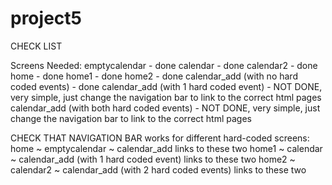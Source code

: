 # project5
CHECK LIST

Screens Needed:
emptycalendar - done
calendar - done
calendar2 - done
home - done
home1 - done
home2 - done
calendar_add (with no hard coded events) - done
calendar_add (with 1 hard coded event) - NOT DONE, very simple, just change the navigation bar to link to the correct html pages
calendar_add (with both hard coded events) - NOT DONE, very simple, just change the navigation bar to link to the correct html pages

CHECK THAT NAVIGATION BAR works for different hard-coded screens: 
home ~ emptycalendar ~ calendar_add links to these two
home1 ~ calendar ~ calendar_add (with 1 hard coded event) links to these two
home2 ~ calendar2 ~ calendar_add (with 2 hard coded events) links to these two
